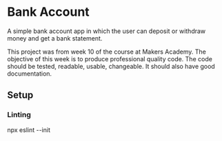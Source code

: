 # Bank Account

A simple bank account app in which the user can deposit or withdraw money and get a bank statement.

This project was from week 10 of the course at Makers Academy. The objective of this week is to produce professional quality code. The code should be tested, readable, usable, changeable. It should also have good documentation.

## Setup

### Linting
 npx eslint --init


